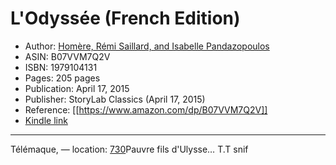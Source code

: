 # L'Odyssée (French Edition)

* Author: [Homère, Rémi Saillard, and Isabelle Pandazopoulos](https://www.amazon.com/Hom%C3%A8re/e/B004MZ5UVI/ref=dp_byline_cont_ebooks_1)
* ASIN: B07VVM7Q2V
* ISBN: 1979104131
* Pages: 205 pages
* Publication: April 17, 2015
* Publisher: StoryLab Classics (April 17, 2015)
* Reference: [[https://www.amazon.com/dp/B07VVM7Q2V]]
* [Kindle link](kindle://book?action=open&asin=B07VVM7Q2V)


---
Télémaque, — location: [730](kindle://book?action=open&asin=B07VVM7Q2V&location=730)Pauvre fils d'Ulysse…     T.T snif


